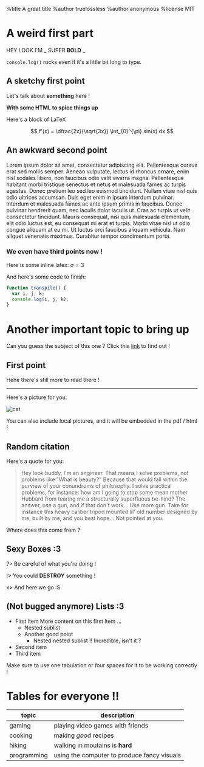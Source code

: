 %title A great title
%author truelossless
%author anonymous
%license MIT

# A weird first part

HEY LOOK I'M _ SUPER **BOLD** _

`console.log()` rocks even if it's a little bit long to type.

## A sketchy first point

Let's talk about **something** here !

<b>With some HTML to spice things up</b>

Here's a block of LaTeX

$$
f'(x) = \dfrac{2x}{\sqrt{3x}}
\int_{0}^{\pi} sin(x) dx
$$

## An awkward second point

Lorem ipsum dolor sit amet, consectetur adipiscing elit. Pellentesque cursus erat sed mollis semper. Aenean vulputate, lectus id rhoncus ornare, enim nisl sodales libero, non faucibus odio velit viverra magna. Pellentesque habitant morbi tristique senectus et netus et malesuada fames ac turpis egestas. Donec pretium leo sed leo euismod tincidunt. Nullam vitae nisl quis odio ultrices accumsan. Duis eget enim in ipsum interdum pulvinar. Interdum et malesuada fames ac ante ipsum primis in faucibus. Donec pulvinar hendrerit quam, nec iaculis dolor iaculis ut. Cras ac turpis ut velit consectetur tincidunt. Mauris consequat, nisi quis malesuada elementum, elit odio luctus est, eu consequat mi erat et turpis. Morbi vitae nisl ut odio congue aliquam at eu mi. Ut luctus orci faucibus aliquam vehicula. Nam aliquet venenatis maximus. Curabitur tempor condimentum porta.

### We even have third points now !

Here is some inline latex: $\sigma = 3$

And here's some code to finish:

```js
function transpile() {
  var i, j, k;
  console.log(i, j, k);
}
```

# Another important topic to bring up

Can you guess the subject of this one ?
Click this [link](https://google.fr) to find out !

## First point

Hehe there's still more to read there !

---

Here's a picture for you:

![cat](https://i.ytimg.com/vi/0oBx7Jg4m-o/maxresdefault.jpg)

You can also include local pictures, and it will be embedded in the pdf / html !

## Random citation

Here's a quote for you:

> Hey look buddy, I'm an engineer. That means I solve problems, not problems like "What is beauty?" Because that would fall within the purview of your conundrums of philosophy. I solve practical problems, for instance: how am I going to stop some mean mother Hubbard from tearing me a structurally superfluous be-hind? The answer, use a gun, and if that don't work... Use more gun. Take for instance this heavy caliber tripod mounted lil' old number designed by me, built by me, and you best hope... Not pointed at you.

Where does this come from ?

## Sexy Boxes :3

?> Be careful of what you're doing !

!> You could **DESTROY** something !

x> And here we go :S

## (Not bugged anymore) Lists :3

- First item
    More content on this first item ...
    - Nested sublist
    - Another good point
        - Nested nested sublist !!
        Incredible, isn't it ?
- Second item
- Third item

Make sure to use one tabulation or four spaces for it to be working correctly !

# Tables for everyone !!

| topic       | description                                 |
|-------------|---------------------------------------------|
| gaming      | playing video games with friends            |
| cooking     | making *good* recipes                       |
| hiking      | walking in moutains is **hard**             |
| programming | using the computer to produce fancy visuals |